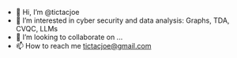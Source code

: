 - 👋 Hi, I’m @tictacjoe
- 👀 I’m interested in cyber security and data analysis: Graphs, TDA, CVQC, LLMs
- 💞️ I’m looking to collaborate on ...
- 📫 How to reach me tictacjoe@gmail.com

<!---
tictacjoe/tictacjoe is a ✨ special ✨ repository because its `README.md` (this file) appears on your GitHub profile.
You can click the Preview link to take a look at your changes.
--->

